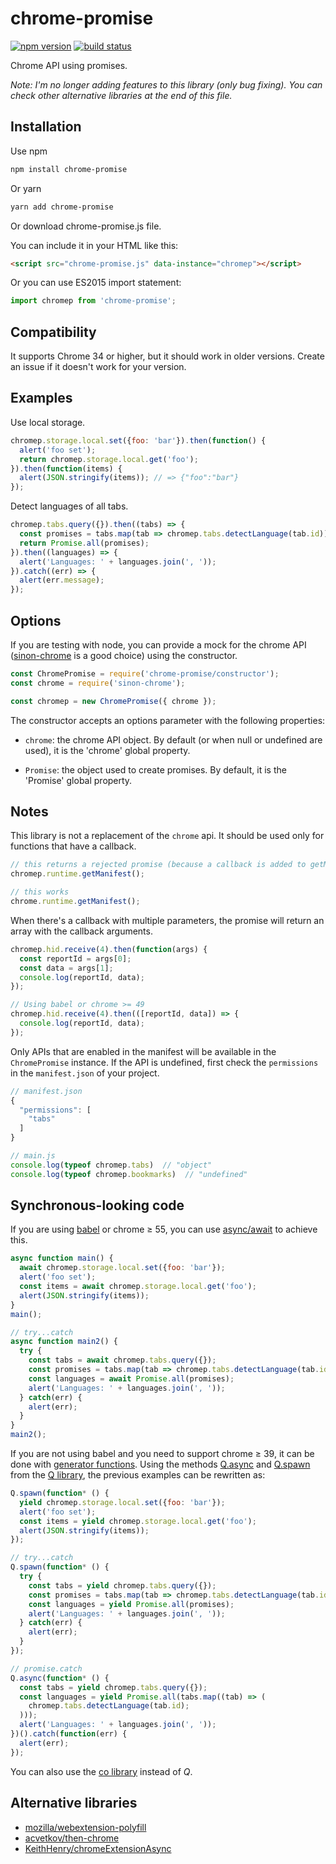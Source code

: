 chrome-promise
==========

[![npm version](http://img.shields.io/npm/v/chrome-promise.svg)](https://npmjs.org/package/chrome-promise)
[![build status](https://img.shields.io/travis/tfoxy/chrome-promise.svg)](https://travis-ci.org/tfoxy/chrome-promise)

Chrome API using promises.

*Note: I'm no longer adding features to this library (only bug fixing). You can check other alternative libraries at the end of this file.*


## Installation

Use npm

```sh
npm install chrome-promise
```

Or yarn

```sh
yarn add chrome-promise
```

Or download chrome-promise.js file.

You can include it in your HTML like this:

```html
<script src="chrome-promise.js" data-instance="chromep"></script>
```

Or you can use ES2015 import statement:

```js
import chromep from 'chrome-promise';
```


## Compatibility

It supports Chrome 34 or higher, but it should work in older versions.
Create an issue if it doesn't work for your version.


## Examples

Use local storage.

```js
chromep.storage.local.set({foo: 'bar'}).then(function() {
  alert('foo set');
  return chromep.storage.local.get('foo');
}).then(function(items) {
  alert(JSON.stringify(items)); // => {"foo":"bar"}
});
```

Detect languages of all tabs.

```js
chromep.tabs.query({}).then((tabs) => {
  const promises = tabs.map(tab => chromep.tabs.detectLanguage(tab.id));
  return Promise.all(promises);
}).then((languages) => {
  alert('Languages: ' + languages.join(', '));
}).catch((err) => {
  alert(err.message);
});
```


## Options

If you are testing with node, you can provide a mock for the chrome API
([sinon-chrome](https://github.com/acvetkov/sinon-chrome) is a good choice)
using the constructor.

```js
const ChromePromise = require('chrome-promise/constructor');
const chrome = require('sinon-chrome');

const chromep = new ChromePromise({ chrome });
```

The constructor accepts an options parameter with the following properties:

* `chrome`: the chrome API object. By default (or when null or undefined are used), it is the 'chrome' global property. 

* `Promise`: the object used to create promises. By default, it is the 'Promise' global property.


## Notes

This library is not a replacement of the `chrome` api.
It should be used only for functions that have a callback.

```js
// this returns a rejected promise (because a callback is added to getManifest)
chromep.runtime.getManifest();

// this works
chrome.runtime.getManifest();
```

When there's a callback with multiple parameters,
the promise will return an array with the callback arguments.

```js
chromep.hid.receive(4).then(function(args) {
  const reportId = args[0];
  const data = args[1];
  console.log(reportId, data);
});

// Using babel or chrome >= 49
chromep.hid.receive(4).then(([reportId, data]) => {
  console.log(reportId, data);
});
```

Only APIs that are enabled in the manifest will be available in the `ChromePromise` instance.
If the API is undefined, first check the `permissions` in the `manifest.json` of your project.

```js
// manifest.json
{
  "permissions": [
    "tabs"
  ]
}

// main.js
console.log(typeof chromep.tabs)  // "object"
console.log(typeof chromep.bookmarks)  // "undefined"
```


## Synchronous-looking code

If you are using [babel](https://github.com/babel/babel) or chrome ≥ 55, you can use
[async/await](https://developer.mozilla.org/en-US/docs/Web/JavaScript/Reference/Statements/async_function)
to achieve this.

```js
async function main() {
  await chromep.storage.local.set({foo: 'bar'});
  alert('foo set');
  const items = await chromep.storage.local.get('foo');
  alert(JSON.stringify(items));
}
main();

// try...catch
async function main2() {
  try {
    const tabs = await chromep.tabs.query({});
    const promises = tabs.map(tab => chromep.tabs.detectLanguage(tab.id));
    const languages = await Promise.all(promises);
    alert('Languages: ' + languages.join(', '));
  } catch(err) {
    alert(err);
  }
}
main2();
```

If you are not using babel and you need to support chrome ≥ 39, it can be done with 
[generator functions](https://developer.mozilla.org/en-US/docs/Web/JavaScript/Reference/Statements/function*).
Using the methods [Q.async](https://github.com/kriskowal/q/wiki/API-Reference#qasyncgeneratorfunction)
and [Q.spawn](https://github.com/kriskowal/q/wiki/API-Reference#qspawngeneratorfunction)
from the [Q library](https://github.com/kriskowal/q), the previous examples can be rewritten as:

```js
Q.spawn(function* () {
  yield chromep.storage.local.set({foo: 'bar'});
  alert('foo set');
  const items = yield chromep.storage.local.get('foo');
  alert(JSON.stringify(items));
});

// try...catch
Q.spawn(function* () {
  try {
    const tabs = yield chromep.tabs.query({});
    const promises = tabs.map(tab => chromep.tabs.detectLanguage(tab.id));
    const languages = yield Promise.all(promises);
    alert('Languages: ' + languages.join(', '));
  } catch(err) {
    alert(err);
  }
});

// promise.catch
Q.async(function* () {
  const tabs = yield chromep.tabs.query({});
  const languages = yield Promise.all(tabs.map((tab) => (
    chromep.tabs.detectLanguage(tab.id);
  )));
  alert('Languages: ' + languages.join(', '));
})().catch(function(err) {
  alert(err);
});

```

You can also use the [co library](https://github.com/tj/co) instead of _Q_.


## Alternative libraries

* [mozilla/webextension-polyfill](https://github.com/mozilla/webextension-polyfill)
* [acvetkov/then-chrome](https://github.com/acvetkov/then-chrome)
* [KeithHenry/chromeExtensionAsync](https://github.com/KeithHenry/chromeExtensionAsync)
